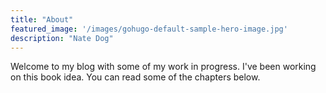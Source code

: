 ```yaml
---
title: "About"
featured_image: '/images/gohugo-default-sample-hero-image.jpg'
description: "Nate Dog"
---
```

Welcome to my blog with some of my work in progress. I've been working on this book idea. You can read some of the chapters below.
